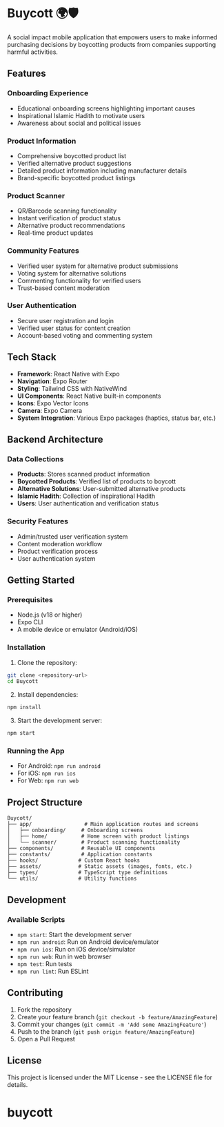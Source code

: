 # Buycott 🌍🛡️

A social impact mobile application that empowers users to make informed purchasing decisions by boycotting products from companies supporting harmful activities.

## Features

### Onboarding Experience

- Educational onboarding screens highlighting important causes
- Inspirational Islamic Hadith to motivate users
- Awareness about social and political issues

### Product Information

- Comprehensive boycotted product list
- Verified alternative product suggestions
- Detailed product information including manufacturer details
- Brand-specific boycotted product listings

### Product Scanner

- QR/Barcode scanning functionality
- Instant verification of product status
- Alternative product recommendations
- Real-time product updates

### Community Features

- Verified user system for alternative product submissions
- Voting system for alternative solutions
- Commenting functionality for verified users
- Trust-based content moderation

### User Authentication

- Secure user registration and login
- Verified user status for content creation
- Account-based voting and commenting system

## Tech Stack

- **Framework**: React Native with Expo
- **Navigation**: Expo Router
- **Styling**: Tailwind CSS with NativeWind
- **UI Components**: React Native built-in components
- **Icons**: Expo Vector Icons
- **Camera**: Expo Camera
- **System Integration**: Various Expo packages (haptics, status bar, etc.)

## Backend Architecture

### Data Collections

- **Products**: Stores scanned product information
- **Boycotted Products**: Verified list of products to boycott
- **Alternative Solutions**: User-submitted alternative products
- **Islamic Hadith**: Collection of inspirational Hadith
- **Users**: User authentication and verification status

### Security Features

- Admin/trusted user verification system
- Content moderation workflow
- Product verification process
- User authentication system

## Getting Started

### Prerequisites

- Node.js (v18 or higher)
- Expo CLI
- A mobile device or emulator (Android/iOS)

### Installation

1. Clone the repository:

```bash
git clone <repository-url>
cd Buycott
```

2. Install dependencies:

```bash
npm install
```

3. Start the development server:

```bash
npm start
```

### Running the App

- For Android: `npm run android`
- For iOS: `npm run ios`
- For Web: `npm run web`

## Project Structure

```
Buycott/
├── app/                 # Main application routes and screens
│   ├── onboarding/     # Onboarding screens
│   ├── home/           # Home screen with product listings
│   └── scanner/        # Product scanning functionality
├── components/         # Reusable UI components
├── constants/          # Application constants
├── hooks/             # Custom React hooks
├── assets/            # Static assets (images, fonts, etc.)
├── types/             # TypeScript type definitions
└── utils/             # Utility functions
```

## Development

### Available Scripts

- `npm start`: Start the development server
- `npm run android`: Run on Android device/emulator
- `npm run ios`: Run on iOS device/simulator
- `npm run web`: Run in web browser
- `npm test`: Run tests
- `npm run lint`: Run ESLint

## Contributing

1. Fork the repository
2. Create your feature branch (`git checkout -b feature/AmazingFeature`)
3. Commit your changes (`git commit -m 'Add some AmazingFeature'`)
4. Push to the branch (`git push origin feature/AmazingFeature`)
5. Open a Pull Request

## License

This project is licensed under the MIT License - see the LICENSE file for details.
# buycott
